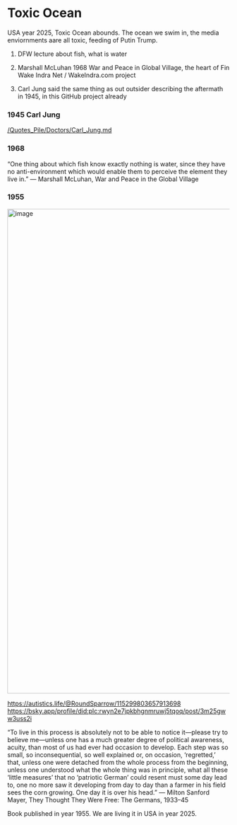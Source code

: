 # Toxic Ocean

USA year 2025, Toxic Ocean abounds. The ocean we swim in, the media enviornments aare all toxic, feeding of Putin Trump.

1. DFW lecture about fish, what is water

2. Marshall McLuhan 1968 War and Peace in Global Village, the heart of Fin Wake Indra Net / WakeIndra.com project

3. Carl Jung said the same thing as out outsider describing the aftermath in 1945, in this GitHub project already

### 1945 Carl Jung

[/Quotes_Pile/Doctors/Carl_Jung.md](/Quotes_Pile/Doctors/Carl_Jung.md)

### 1968

“One thing about which fish know exactly nothing is water, since they have no anti-environment which would enable them to perceive the element they live in.”
― Marshall McLuhan, War and Peace in the Global Village

### 1955

<img width="1988" height="1096" alt="image" src="https://github.com/user-attachments/assets/8317cc24-3f74-4e16-99ac-6747b3fca600" />

https://autistics.life/@RoundSparrow/115299803657913698    
https://bsky.app/profile/did:plc:rwyn2e7jpkbhgnmruwj5tqoq/post/3m25gww3uss2i

“To live in this process is absolutely not to be able to notice it—please try to believe me—unless one has a much greater degree of political awareness, acuity, than most of us had ever had occasion to develop. Each step was so small, so inconsequential, so well explained or, on occasion, ‘regretted,’ that, unless one were detached from the whole process from the beginning, unless one understood what the whole thing was in principle, what all these ‘little measures’ that no ‘patriotic German’ could resent must some day lead to, one no more saw it developing from day to day than a farmer in his field sees the corn growing. One day it is over his head.”
― Milton Sanford Mayer, They Thought They Were Free: The Germans, 1933–45

Book published in year 1955. We are living it in USA in year 2025.

